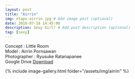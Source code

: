```yaml
---
layout: post
title: "Airrin"
img: xtapo-airrin.jpg # Add image post (optional)
date: 2018-07-18 14:45:00
description: Sexy Girl! # Add post description (optional)
tag: [sexy]
---
```

Concept : Little Room  
Model : Airrin Pornsawan  
Photographer : Ryusuke Ratanapanee         
Google Drive [Download](http://gestyy.com/e0FxOs)

{% include image-gallery.html folder="/assets/img/airrin" %}
